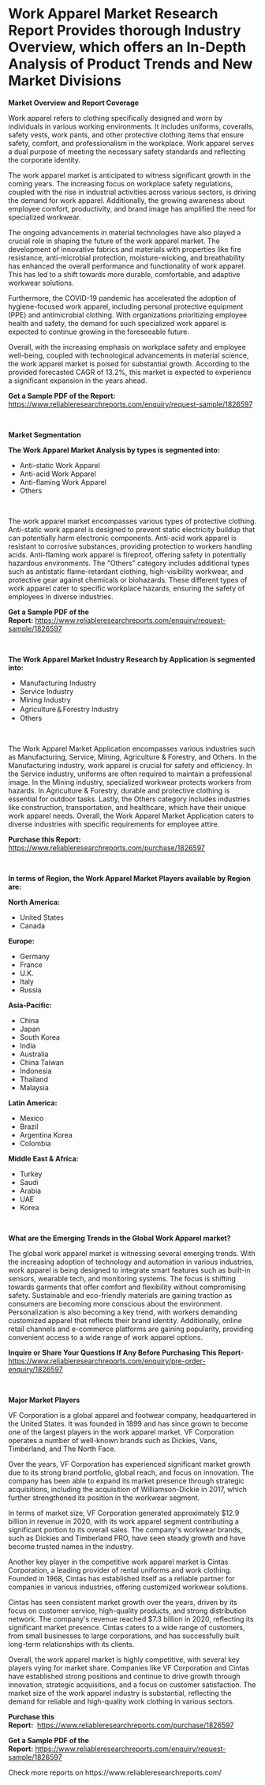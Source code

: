 <p><h1>Work Apparel Market Research Report Provides thorough Industry Overview, which offers an In-Depth Analysis of Product Trends and New Market Divisions</h1></p><p><strong>Market Overview and Report Coverage</strong></p>
<p><p>Work apparel refers to clothing specifically designed and worn by individuals in various working environments. It includes uniforms, coveralls, safety vests, work pants, and other protective clothing items that ensure safety, comfort, and professionalism in the workplace. Work apparel serves a dual purpose of meeting the necessary safety standards and reflecting the corporate identity.</p><p>The work apparel market is anticipated to witness significant growth in the coming years. The increasing focus on workplace safety regulations, coupled with the rise in industrial activities across various sectors, is driving the demand for work apparel. Additionally, the growing awareness about employee comfort, productivity, and brand image has amplified the need for specialized workwear.</p><p>The ongoing advancements in material technologies have also played a crucial role in shaping the future of the work apparel market. The development of innovative fabrics and materials with properties like fire resistance, anti-microbial protection, moisture-wicking, and breathability has enhanced the overall performance and functionality of work apparel. This has led to a shift towards more durable, comfortable, and adaptive workwear solutions.</p><p>Furthermore, the COVID-19 pandemic has accelerated the adoption of hygiene-focused work apparel, including personal protective equipment (PPE) and antimicrobial clothing. With organizations prioritizing employee health and safety, the demand for such specialized work apparel is expected to continue growing in the foreseeable future.</p><p>Overall, with the increasing emphasis on workplace safety and employee well-being, coupled with technological advancements in material science, the work apparel market is poised for substantial growth. According to the provided forecasted CAGR of 13.2%, this market is expected to experience a significant expansion in the years ahead.</p></p>
<p><strong>Get a Sample PDF of the Report:</strong> <a href="https://www.reliableresearchreports.com/enquiry/request-sample/1826597">https://www.reliableresearchreports.com/enquiry/request-sample/1826597</a></p>
<p>&nbsp;</p>
<p><strong>Market Segmentation</strong></p>
<p><strong>The Work Apparel Market Analysis by types is segmented into:</strong></p>
<p><ul><li>Anti-static Work Apparel</li><li>Anti-acid Work Apparel</li><li>Anti-flaming Work Apparel</li><li>Others</li></ul></p>
<p>&nbsp;</p>
<p><p>The work apparel market encompasses various types of protective clothing. Anti-static work apparel is designed to prevent static electricity buildup that can potentially harm electronic components. Anti-acid work apparel is resistant to corrosive substances, providing protection to workers handling acids. Anti-flaming work apparel is fireproof, offering safety in potentially hazardous environments. The "Others" category includes additional types such as antistatic flame-retardant clothing, high-visibility workwear, and protective gear against chemicals or biohazards. These different types of work apparel cater to specific workplace hazards, ensuring the safety of employees in diverse industries.</p></p>
<p><strong>Get a Sample PDF of the Report:</strong>&nbsp;<a href="https://www.reliableresearchreports.com/enquiry/request-sample/1826597">https://www.reliableresearchreports.com/enquiry/request-sample/1826597</a></p>
<p>&nbsp;</p>
<p><strong>The Work Apparel Market Industry Research by Application is segmented into:</strong></p>
<p><ul><li>Manufacturing Industry</li><li>Service Industry</li><li>Mining Industry</li><li>Agriculture＆Forestry Industry</li><li>Others</li></ul></p>
<p>&nbsp;</p>
<p><p>The Work Apparel Market Application encompasses various industries such as Manufacturing, Service, Mining, Agriculture & Forestry, and Others. In the Manufacturing industry, work apparel is crucial for safety and efficiency. In the Service industry, uniforms are often required to maintain a professional image. In the Mining industry, specialized workwear protects workers from hazards. In Agriculture & Forestry, durable and protective clothing is essential for outdoor tasks. Lastly, the Others category includes industries like construction, transportation, and healthcare, which have their unique work apparel needs. Overall, the Work Apparel Market Application caters to diverse industries with specific requirements for employee attire.</p></p>
<p><strong>Purchase this Report:</strong>&nbsp; <a href="https://www.reliableresearchreports.com/purchase/1826597">https://www.reliableresearchreports.com/purchase/1826597</a></p>
<p>&nbsp;</p>
<p><strong>In terms of Region, the Work Apparel Market Players available by Region are:</strong></p>
<p>
    <p> <strong> North America: </strong>
        <ul>
            <li>United States</li>
            <li>Canada</li>
        </ul>
        </p> 
    <p> <strong> Europe: </strong>
        <ul>
            <li>Germany</li>
            <li>France</li>
            <li>U.K.</li>
            <li>Italy</li>
            <li>Russia</li>
        </ul>
        </p> 
    <p> <strong> Asia-Pacific: </strong>
        <ul>
            <li>China</li>
            <li>Japan</li>
            <li>South Korea</li>
            <li>India</li>
            <li>Australia</li>
            <li>China Taiwan</li>
            <li>Indonesia</li>
            <li>Thailand</li>
            <li>Malaysia</li>
        </ul>
        </p> 
    <p> <strong> Latin America: </strong>
        <ul>
            <li>Mexico</li>
            <li>Brazil</li>
            <li>Argentina Korea</li>
            <li>Colombia</li>
        </ul>
        </p> 
    <p> <strong> Middle East & Africa: </strong>
        <ul>
            <li>Turkey</li>
            <li>Saudi</li>
            <li>Arabia</li>
            <li>UAE</li>
            <li>Korea</li>
        </ul>
    </p>
    </p>
<p>&nbsp;</p>
<p><strong>What are the Emerging Trends in the Global Work Apparel market?</strong></p>
<p><p>The global work apparel market is witnessing several emerging trends. With the increasing adoption of technology and automation in various industries, work apparel is being designed to integrate smart features such as built-in sensors, wearable tech, and monitoring systems. The focus is shifting towards garments that offer comfort and flexibility without compromising safety. Sustainable and eco-friendly materials are gaining traction as consumers are becoming more conscious about the environment. Personalization is also becoming a key trend, with workers demanding customized apparel that reflects their brand identity. Additionally, online retail channels and e-commerce platforms are gaining popularity, providing convenient access to a wide range of work apparel options.</p></p>
<p><strong>Inquire or Share Your Questions If Any Before Purchasing This Report</strong>- <a href="https://www.reliableresearchreports.com/enquiry/pre-order-enquiry/1826597">https://www.reliableresearchreports.com/enquiry/pre-order-enquiry/1826597</a></p>
<p>&nbsp;</p>
<p><strong>Major Market Players</strong></p>
<p><p>VF Corporation is a global apparel and footwear company, headquartered in the United States. It was founded in 1899 and has since grown to become one of the largest players in the work apparel market. VF Corporation operates a number of well-known brands such as Dickies, Vans, Timberland, and The North Face.</p><p>Over the years, VF Corporation has experienced significant market growth due to its strong brand portfolio, global reach, and focus on innovation. The company has been able to expand its market presence through strategic acquisitions, including the acquisition of Williamson-Dickie in 2017, which further strengthened its position in the workwear segment.</p><p>In terms of market size, VF Corporation generated approximately $12.9 billion in revenue in 2020, with its work apparel segment contributing a significant portion to its overall sales. The company's workwear brands, such as Dickies and Timberland PRO, have seen steady growth and have become trusted names in the industry.</p><p>Another key player in the competitive work apparel market is Cintas Corporation, a leading provider of rental uniforms and work clothing. Founded in 1968, Cintas has established itself as a reliable partner for companies in various industries, offering customized workwear solutions.</p><p>Cintas has seen consistent market growth over the years, driven by its focus on customer service, high-quality products, and strong distribution network. The company's revenue reached $7.3 billion in 2020, reflecting its significant market presence. Cintas caters to a wide range of customers, from small businesses to large corporations, and has successfully built long-term relationships with its clients.</p><p>Overall, the work apparel market is highly competitive, with several key players vying for market share. Companies like VF Corporation and Cintas have established strong positions and continue to drive growth through innovation, strategic acquisitions, and a focus on customer satisfaction. The market size of the work apparel industry is substantial, reflecting the demand for reliable and high-quality work clothing in various sectors.</p></p>
<p><strong>Purchase this Report:</strong>&nbsp;&nbsp;<a href="https://www.reliableresearchreports.com/purchase/1826597">https://www.reliableresearchreports.com/purchase/1826597</a></p>
<p></p>
<p><strong>Get a Sample PDF of the Report:</strong>&nbsp;<a href="https://www.reliableresearchreports.com/enquiry/request-sample/1826597">https://www.reliableresearchreports.com/enquiry/request-sample/1826597</a></p>
<p>Check more reports on https://www.reliableresearchreports.com/</p>